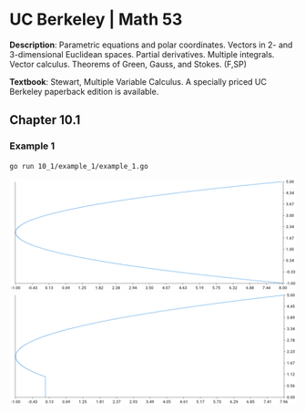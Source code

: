 # UC Berkeley | Math 53

**Description**: Parametric equations and polar coordinates. Vectors in 2- and 3-dimensional Euclidean spaces. Partial derivatives. Multiple integrals. Vector calculus. Theorems of Green, Gauss, and Stokes. (F,SP)

**Textbook**: Stewart, Multiple Variable Calculus. A specially priced UC Berkeley paperback edition is available.

## Chapter 10.1

### Example 1

```bash
go run 10_1/example_1/example_1.go
```

![Chapter 10.1 Example 1A](images/calc_10_1_example_1a.png)
![Chapter 10.1 Example 1B](images/calc_10_1_example_1b.png)
